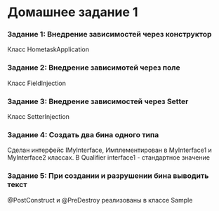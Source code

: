 # Домашнее задание 1

### Задание 1: Внедрение зависимостей через конструктор

Класс HometaskApplication

### Задание 2: Внедрение зависимотей через поле

Класс FieldInjection

### Задание 3: Внедрение зависимостей через Setter

Класс SetterInjection

### Задание 4: Создать два бина одного типа

Сделан интерфейс IMyInterface, Имплементирован в MyInterface1 и MyInterface2 классах. В Qualifier interface1 - стандартное значение

### Задание 5: При создании и разрушении бина выводить текст
@PostConstruct и @PreDestroy реализованы в классе Sample
